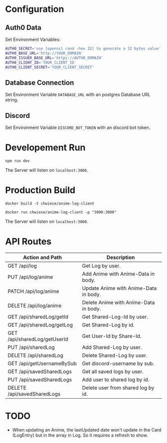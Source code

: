 # Configuration

## Auth0 Data

Set Environment Variables:

```bash
AUTH0_SECRET='use [openssl rand -hex 32] to generate a 32 bytes value'
AUTH0_BASE_URL='http://YOUR_DOMAIN'
AUTH0_ISSUER_BASE_URL='https://AUTH0_DOMAIN'
AUTH0_CLIENT_ID='YOUR_CLIENT_ID'
AUTH0_CLIENT_SECRET='YOUR_CLIENT_SECRET'
```

## Database Connection

Set Environment Variable `DATABASE_URL` with an postgres Database URL string.

## Discord

Set Environment Variable `DISCORD_BOT_TOKEN` with an discord bot token.

# Developement Run

```
npm run dev
```

The Server will listen on `localhost:3000`.

# Production Build

```
docker build -t chwiese/anime-log-client
```

```
docker run chwiese/anime-log-client -p "3000:3000"
```

The Server will listen on `localhost:3000`.

# API Routes

| Action and Path              | Description                           |
| ---------------------------- | ------------------------------------- |
| GET /api/log                 | Get Log by user.                      |
| PUT /api/log/anime           | Add Anime with Anime-Data in body.    |
| PATCH /api/log/anime         | Update Anime with Anime-Data in body. |
| DELETE /api/log/anime        | Delete Anime with Anime-Data in body. |
| GET /api/sharedLog/getId     | Get Shared-Log-Id by user.            |
| GET /api/sharedLog/getLog    | Get Shared-Log by id.                 |
| GET /api/sharedLog/getUserId | Get User-Id by Share-Id.              |
| PUT /api/sharedLog           | Add Shared-Log by user.               |
| DELETE /api/sharedLog        | Delete Shared-Log by user.            |
| GET /api/getUsernameBySub    | Get discord-username by sub.          |
| GET /api/savedSharedLogs     | Get all saved logs by user.           |
| PUT /api/savedSharedLogs     | Add user to shared log by id.         |
| DELETE /api/savedSharedLogs  | Delete user from shared log by id.    |

# TODO

-   When updating an Anime, the lastUpdated date won't update in the Card (LogEntry) but in the array in Log. So it requires a refresh to show.
